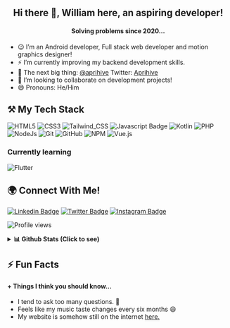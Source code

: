 ## <div align="center">Hi there 👋, William here, an aspiring developer!<div>
#### <div align="center">Solving problems since 2020...<div>


- 😉 I’m an Android developer, Full stack web developer and motion graphics designer!
- ⚡ I’m currently improving my backend development skills.
- 🌱 The next big thing: <a href="https://www.github.com/aprihive">@aprihive</a> Twitter: <a href="https://www.twiiter.com/aprihiveapp">Aprihive</a>
- 👯 I’m looking to collaborate on development projects!
- 😄 Pronouns: He/Him
<!---- 🤔 I’m looking to collaborate on projects
 💬 Ask me about ...--> 


## ⚒ My Tech Stack
![HTML5](https://img.shields.io/badge/html5-%23E34F26.svg?style=for-the-badge&logo=html5&logoColor=white)
![CSS3](https://img.shields.io/badge/css3-%231572B6.svg?style=for-the-badge&logo=css3&logoColor=white)
![Tailwind_CSS](https://img.shields.io/badge/Tailwind_CSS-38B2AC?style=for-the-badge&logo=tailwind-css&logoColor=white)
![Javascript Badge](https://img.shields.io/badge/-Javascript-F0DB4F?style=for-the-badge&labelColor=F0DB4F&logo=javascript&logoColor=black)
![Kotlin](https://img.shields.io/badge/Kotlin-f26291?style=for-the-badge&logo=kotlin&logoColor=white)
![PHP](https://img.shields.io/badge/php-7175aa?style=for-the-badge&logo=php&logoColor=white)
![NodeJs](https://img.shields.io/badge/NodeJs-ffffff?style=for-the-badge&logo=Node.js&logoColor=6b9f5c)
![Git](https://img.shields.io/badge/git-%23F05033.svg?style=for-the-badge&logo=git&logoColor=white)
![GitHub](https://img.shields.io/badge/github-%23121011.svg?style=for-the-badge&logo=github&logoColor=white)
![NPM](https://img.shields.io/badge/NPM-%23000000.svg?style=for-the-badge&logo=npm&logoColor=white)
![Vue.js](https://img.shields.io/badge/Vue-41b883?style=for-the-badge&logo=vue.js&logoColor=white)

### Currently learning
![Flutter](https://img.shields.io/badge/Flutter-%231572B6?style=for-the-badge&logo=flutter&logoColor=white)


<!--![Python](https://img.shields.io/badge/python-3670A0?style=for-the-badge&logo=python&logoColor=ffdd54)-->
<!--![Django](https://img.shields.io/badge/django-%23092E20.svg?style=for-the-badge&logo=django&logoColor=white)-->

## 🌍 Connect With Me!
[![Linkedin Badge](https://img.shields.io/badge/-Jesulonimii-0e76a8?style=flat&labelColor=0e76a8&logo=linkedin&logoColor=white)](https://www.linkedin.com/in/jesulonimii)
[![Twitter Badge](https://img.shields.io/badge/-@jesulonimii-1ca0f1?style=flat&labelColor=1ca0f1&logo=twitter&logoColor=white)](https://twitter.com/jesulonimii)
[![Instagram Badge](https://img.shields.io/badge/-@jesulonimii-e84393?style=flat&labelColor=e84393&logo=instagram&logoColor=white)](https://instagram.com/jesulonimii)


![Profile views](https://gpvc.arturio.dev/jesulonimii)

<details>
  <summary>
   <b>📊 Github Stats (Click to see)</b></summary>
    </br> </br>
  <img src="https://github-readme-stats.vercel.app/api?username=jesulonimii&count_private=true&show_icons=true&include_all_commits=true" alt="Jesulonimii | Stats" />
  <img src="https://cheesits456-readme-stats.vercel.app/api/top-langs?username=jesulonimii&layout=compact&hide=smarty" alt="Jesulonimii | Languages" />
  <img align="center" src="https://github-readme-streak-stats.herokuapp.com/?user=jesulonimii&" alt="Jesulonimii | Streak" />

</details>

## ⚡ Fun Facts
####  + Things I think you should know...
- I tend to ask too many questions. 🌚
- Feels like my music taste changes every six months 😄
- My website is somehow still on the internet <a href="http://willcode.xtgem.com">here.</a>
